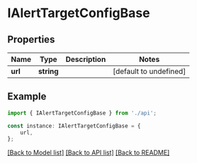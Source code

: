 # IAlertTargetConfigBase


## Properties

Name | Type | Description | Notes
------------ | ------------- | ------------- | -------------
**url** | **string** |  | [default to undefined]

## Example

```typescript
import { IAlertTargetConfigBase } from './api';

const instance: IAlertTargetConfigBase = {
    url,
};
```

[[Back to Model list]](../README.md#documentation-for-models) [[Back to API list]](../README.md#documentation-for-api-endpoints) [[Back to README]](../README.md)
